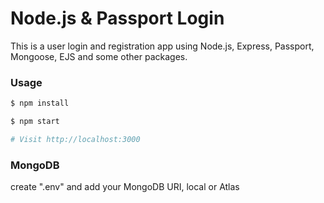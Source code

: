 # Node.js & Passport Login

This is a user login and registration app using Node.js, Express, Passport, Mongoose, EJS and some other packages.

### Usage

```sh
$ npm install
```

```sh
$ npm start

# Visit http://localhost:3000
```

### MongoDB

create ".env" and add your MongoDB URI, local or Atlas
